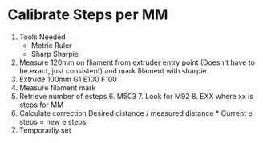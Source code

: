 
# Calibrate Steps per MM
1. Tools Needed
	* Metric Ruler
	* Sharp Sharpie
2. Measure 120mm on fliament from extruder entry point (Doesn't have to be exact, just consistent) and mark filament with sharpie
3. Extrude 100mm
	G1 E100 F100
4. Measure filament mark
5. Retrieve number of esteps
	6. M503
	7. Look for M92
	8.  EXX where xx is steps for MM
6. Calculate correction
	Desired distance / measured distance * Current e steps = new e steps
7. Temporarliy set 
	
<!--stackedit_data:
eyJoaXN0b3J5IjpbMzM3MjU0MjU0LDQ5NzgxODgxMF19
-->